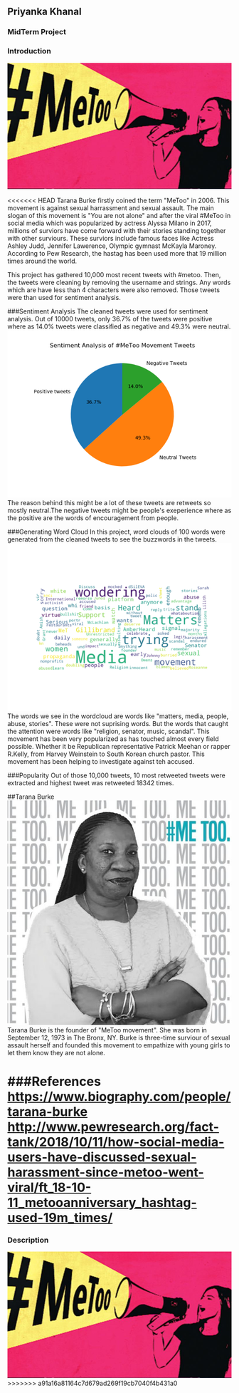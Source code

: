 ## Priyanka Khanal
### MidTerm Project
### Introduction
<img src="MeToo.jpeg">

<<<<<<< HEAD
Tarana Burke firstly coined the term "MeToo" in 2006. This movement is against sexual harrassment and sexual assault. The main slogan of this movement is "You are not alone" and after the viral #MeToo in social media which was popularized by actress Alyssa Milano in 2017, millions of surviors have come forward with their stories standing together with other surviours. These surviors include famous faces like Actress Ashley Judd, Jennifer Lawerence, Olympic gymnast McKayla Maroney. According to Pew Research, the hastag has been used more that 19 million times around the world.

This project has gathered 10,000 most recent tweets with #metoo. Then, the tweets were cleaning by removing the username and strings. Any words which are have less than 4 characters were also removed. Those tweets were than used for sentiment analysis.

###Sentiment Analysis
The cleaned tweets were used for sentiment analysis. Out of 10000 tweets, only 36.7% of the tweets were positive where as 14.0% tweets were classified as negative and 49.3% were neutral. 
<img src="sent_any.png">
The reason behind this might be a lot of these tweets are retweets so mostly neutral.The negative tweets might be people's exeperience where as the positive are the words of encouragement from people. 

###Generating Word Cloud
In this project, word clouds of 100 words were generated from the cleaned tweets to see the buzzwords in the tweets. 
<img src="wordcloud_metoo.png">
The words we see in the wordcloud are words like "matters, media, people, abuse, stories". These were not suprising words. But the words that caught the attention were words like "religion, senator, music, scandal". This movement has been very popularized as has touched almost every field possible. Whether it be Republican representative Patrick Meehan or rapper R.Kelly, from Harvey Weinstein to South Korean church pastor. This movement has been helping to investigate against teh accused. 

###Popularity
Out of those 10,000 tweets, 10 most retweeted tweets were extracted and highest tweet was retweeted 18342 times. 

##Tarana Burke
<img src="taranaburke.jpg">
Tarana Burke is the founder of "MeToo movement". She was born in September 12, 1973 in The Bronx, NY. Burke is three-time surviour of sexual assault herself and founded this movement to empathize with young girls to let them know they are not alone. 

###References
https://www.biography.com/people/tarana-burke
http://www.pewresearch.org/fact-tank/2018/10/11/how-social-media-users-have-discussed-sexual-harassment-since-metoo-went-viral/ft_18-10-11_metooanniversary_hashtag-used-19m_times/
=======
### Description
<img src="MeToo.jpeg">
>>>>>>> a91a16a81164c7d679ad269f19cb7040f4b431a0

